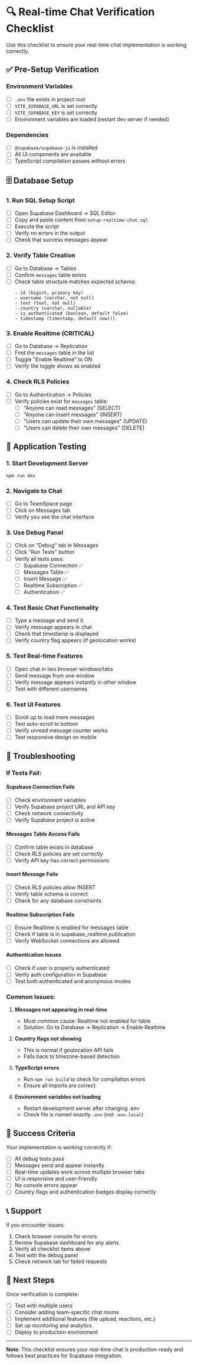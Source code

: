 # 🔍 Real-time Chat Verification Checklist

Use this checklist to ensure your real-time chat implementation is working correctly.

## ✅ Pre-Setup Verification

### Environment Variables
- [ ] `.env` file exists in project root
- [ ] `VITE_SUPABASE_URL` is set correctly
- [ ] `VITE_SUPABASE_KEY` is set correctly
- [ ] Environment variables are loaded (restart dev server if needed)

### Dependencies
- [ ] `@supabase/supabase-js` is installed
- [ ] All UI components are available
- [ ] TypeScript compilation passes without errors

## 🗄️ Database Setup

### 1. Run SQL Setup Script
- [ ] Open Supabase Dashboard → SQL Editor
- [ ] Copy and paste content from `setup-realtime-chat.sql`
- [ ] Execute the script
- [ ] Verify no errors in the output
- [ ] Check that success messages appear

### 2. Verify Table Creation
- [ ] Go to Database → Tables
- [ ] Confirm `messages` table exists
- [ ] Check table structure matches expected schema:
  ```
  - id (bigint, primary key)
  - username (varchar, not null)
  - text (text, not null)
  - country (varchar, nullable)
  - is_authenticated (boolean, default false)
  - timestamp (timestamp, default now())
  ```

### 3. Enable Realtime (CRITICAL)
- [ ] Go to Database → Replication
- [ ] Find the `messages` table in the list
- [ ] Toggle "Enable Realtime" to ON
- [ ] Verify the toggle shows as enabled

### 4. Check RLS Policies
- [ ] Go to Authentication → Policies
- [ ] Verify policies exist for `messages` table:
  - [ ] "Anyone can read messages" (SELECT)
  - [ ] "Anyone can insert messages" (INSERT)
  - [ ] "Users can update their own messages" (UPDATE)
  - [ ] "Users can delete their own messages" (DELETE)

## 🧪 Application Testing

### 1. Start Development Server
```bash
npm run dev
```

### 2. Navigate to Chat
- [ ] Go to TeamSpace page
- [ ] Click on Messages tab
- [ ] Verify you see the chat interface

### 3. Use Debug Panel
- [ ] Click on "Debug" tab in Messages
- [ ] Click "Run Tests" button
- [ ] Verify all tests pass:
  - [ ] Supabase Connection ✅
  - [ ] Messages Table ✅
  - [ ] Insert Message ✅
  - [ ] Realtime Subscription ✅
  - [ ] Authentication ✅

### 4. Test Basic Chat Functionality
- [ ] Type a message and send it
- [ ] Verify message appears in chat
- [ ] Check that timestamp is displayed
- [ ] Verify country flag appears (if geolocation works)

### 5. Test Real-time Features
- [ ] Open chat in two browser windows/tabs
- [ ] Send message from one window
- [ ] Verify message appears instantly in other window
- [ ] Test with different usernames

### 6. Test UI Features
- [ ] Scroll up to load more messages
- [ ] Test auto-scroll to bottom
- [ ] Verify unread message counter works
- [ ] Test responsive design on mobile

## 🔧 Troubleshooting

### If Tests Fail:

#### Supabase Connection Fails
- [ ] Check environment variables
- [ ] Verify Supabase project URL and API key
- [ ] Check network connectivity
- [ ] Verify Supabase project is active

#### Messages Table Access Fails
- [ ] Confirm table exists in database
- [ ] Check RLS policies are set correctly
- [ ] Verify API key has correct permissions

#### Insert Message Fails
- [ ] Check RLS policies allow INSERT
- [ ] Verify table schema is correct
- [ ] Check for any database constraints

#### Realtime Subscription Fails
- [ ] Ensure Realtime is enabled for messages table
- [ ] Check if table is in supabase_realtime publication
- [ ] Verify WebSocket connections are allowed

#### Authentication Issues
- [ ] Check if user is properly authenticated
- [ ] Verify auth configuration in Supabase
- [ ] Test both authenticated and anonymous modes

### Common Issues:

1. **Messages not appearing in real-time**
   - Most common cause: Realtime not enabled for table
   - Solution: Go to Database → Replication → Enable Realtime

2. **Country flags not showing**
   - This is normal if geolocation API fails
   - Falls back to timezone-based detection

3. **TypeScript errors**
   - Run `npm run build` to check for compilation errors
   - Ensure all imports are correct

4. **Environment variables not loading**
   - Restart development server after changing .env
   - Check file is named exactly `.env` (not `.env.local`)

## 🎯 Success Criteria

Your implementation is working correctly if:

- [ ] All debug tests pass
- [ ] Messages send and appear instantly
- [ ] Real-time updates work across multiple browser tabs
- [ ] UI is responsive and user-friendly
- [ ] No console errors appear
- [ ] Country flags and authentication badges display correctly

## 📞 Support

If you encounter issues:

1. Check browser console for errors
2. Review Supabase dashboard for any alerts
3. Verify all checklist items above
4. Test with the debug panel
5. Check network tab for failed requests

## 🚀 Next Steps

Once verification is complete:

- [ ] Test with multiple users
- [ ] Consider adding team-specific chat rooms
- [ ] Implement additional features (file upload, reactions, etc.)
- [ ] Set up monitoring and analytics
- [ ] Deploy to production environment

---

**Note**: This checklist ensures your real-time chat is production-ready and follows best practices for Supabase integration.
